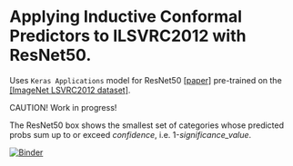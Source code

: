 # Applying Inductive Conformal Predictors to ILSVRC2012 with ResNet50.

Uses `Keras Applications` model for ResNet50 [[paper]](https://arxiv.org/abs/1512.03385) pre-trained on the [[ImageNet LSVRC2012 dataset]](http://link.springer.com/article/10.1007/s11263-015-0816-y).

CAUTION! Work in progress!

The ResNet50 box shows the smallest set of categories whose predicted probs sum up to or exceed *confidence*, i.e. 1-*significance_value*.

[![Binder](https://mybinder.org/badge_logo.svg)](https://mybinder.org/v2/gh/ptocca/ILSVRC2012_CP/master)


